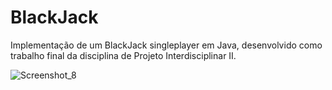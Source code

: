 # BlackJack
Implementação de um BlackJack singleplayer em Java, desenvolvido como trabalho final da disciplina de Projeto Interdisciplinar II.

![Screenshot_8](https://user-images.githubusercontent.com/57549218/124153529-e8ad6b80-da6a-11eb-9658-212915d3326f.png)
